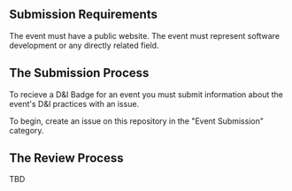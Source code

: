 ## Submission Requirements
  The event must have a public website.
  The event must represent software development or any directly related field.

## The Submission Process
  To recieve a D&I Badge for an event you must submit information about the event's D&I practices with an issue.
   
  To begin, create an issue on this repository in the "Event Submission" category.
  
## The Review Process
  TBD 
